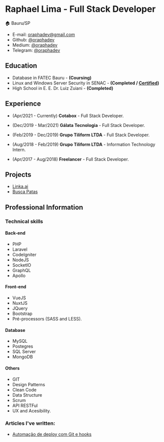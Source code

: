 # Raphael Lima - Full Stack Developer

:house: Bauru/SP

- E-mail: oraphadev@gmail.com
- Github: [@oraphadev](https://github.com/oraphadev)
- Medium: [@oraphadev](https://medium.com/@oraphadev)
- Telegram: [@oraphadev](https://t.me/oraphadev)

## Education

- Database in FATEC Bauru - __(Coursing)__
- Linux and Windows Server Security in SENAC - __(Completed / [Certified](certificates/SENAC.pdf))__
- High School in E. E. Dr. Luiz Zuiani - __(Completed)__

## Experience

* (Apr/2021 -  Currently)
**Cotabox** - Full Stack Developer.

* (Dec/2019 -  Mar/2021)
**Gálata Tecnologia** - Full Stack Developer.

* (Feb/2019 -  Dec/2019)
**Grupo Tiliform LTDA** - Full Stack Developer.

* (Aug/2018 -  Feb/2019)
**Grupo Tiliform LTDA** - Information Technology Intern.

* (Apr/2017 -  Aug/2018)
**Freelancer** - Full Stack Developer.

## Projects

- [Linka.ai](https://www.linka.ai)
- [Busca Patas](https://www.buscapatas.com)

## Professional Information

### Technical skills

#### Back-end
* PHP
* Laravel
* CodeIgniter
* NodeJS
* SocketIO
* GraphQL
* Apollo

#### Front-end
* VueJS
* NuxtJS
* JQuery
* Bootstrap
* Pré-processors (SASS and LESS).

#### Database
* MySQL
* Postegres
* SQL Server
* MongoDB

#### Others
* GIT
* Design Patterns
* Clean Code
* Data Structure
* Scrum
* API RESTFul
* UX and Acesibility.

### Articles I've written:
* [Automação de deploy com Git e hooks](https://medium.com/@oraphadev/automa%C3%A7%C3%A3o-de-deploy-com-git-e-hooks-8a847e58d7f3)